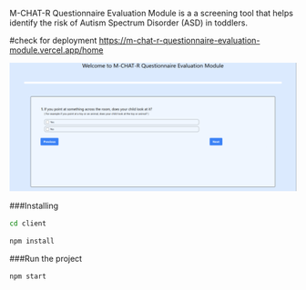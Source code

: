 M-CHAT-R Questionnaire Evaluation Module is a a screening tool that helps identify the risk of Autism Spectrum Disorder (ASD) in toddlers.

#check for deployment
https://m-chat-r-questionnaire-evaluation-module.vercel.app/home

<img src="client/assets/Ui.png"/>

###Installing
```bash
cd client
```

```bash
npm install
```

###Run the project
```bash
npm start
```